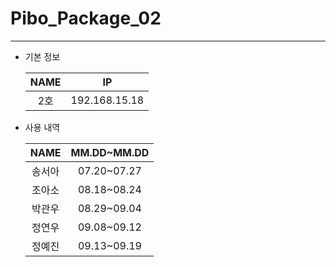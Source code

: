 # Pibo_Package_02
---

* 기본 정보

    |NAME|IP|
    |:---:|:---:|
    |2호|192.168.15.18|


* 사용 내역

    |NAME|MM.DD~MM.DD|
    |:---:|:---:|
    |송서아|07.20~07.27|
    |조아소|08.18~08.24|
    |박관우|08.29~09.04|
    |정연우|09.08~09.12|
    |정예진|09.13~09.19|
